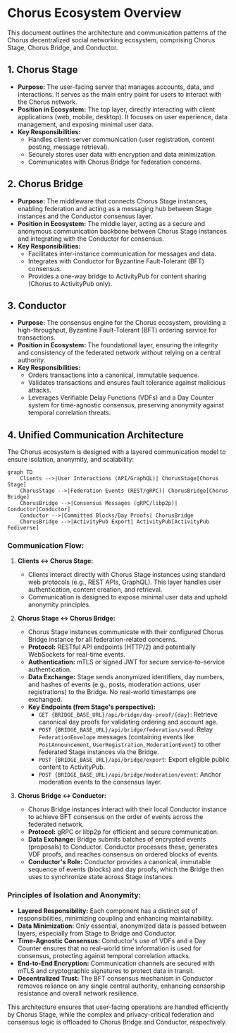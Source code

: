 # Chorus Ecosystem Overview

This document outlines the architecture and communication patterns of the Chorus decentralized social networking ecosystem, comprising Chorus Stage, Chorus Bridge, and Conductor.

## 1. Chorus Stage

*   **Purpose:** The user-facing server that manages accounts, data, and interactions. It serves as the main entry point for users to interact with the Chorus network.
*   **Position in Ecosystem:** The top layer, directly interacting with client applications (web, mobile, desktop). It focuses on user experience, data management, and exposing minimal user data.
*   **Key Responsibilities:**
    *   Handles client-server communication (user registration, content posting, message retrieval).
    *   Securely stores user data with encryption and data minimization.
    *   Communicates with Chorus Bridge for federation concerns.

## 2. Chorus Bridge

*   **Purpose:** The middleware that connects Chorus Stage instances, enabling federation and acting as a messaging hub between Stage instances and the Conductor consensus layer.
*   **Position in Ecosystem:** The middle layer, acting as a secure and anonymous communication backbone between Chorus Stage instances and integrating with the Conductor for consensus.
*   **Key Responsibilities:**
    *   Facilitates inter-instance communication for messages and data.
    *   Integrates with Conductor for Byzantine Fault-Tolerant (BFT) consensus.
    *   Provides a one-way bridge to ActivityPub for content sharing (Chorus to ActivityPub only).

## 3. Conductor

*   **Purpose:** The consensus engine for the Chorus ecosystem, providing a high-throughput, Byzantine Fault-Tolerant (BFT) ordering service for transactions.
*   **Position in Ecosystem:** The foundational layer, ensuring the integrity and consistency of the federated network without relying on a central authority.
*   **Key Responsibilities:**
    *   Orders transactions into a canonical, immutable sequence.
    *   Validates transactions and ensures fault tolerance against malicious attacks.
    *   Leverages Verifiable Delay Functions (VDFs) and a Day Counter system for time-agnostic consensus, preserving anonymity against temporal correlation threats.

## 4. Unified Communication Architecture

The Chorus ecosystem is designed with a layered communication model to ensure isolation, anonymity, and scalability:

```mermaid
graph TD
    Clients -->|User Interactions (API/GraphQL)| ChorusStage[Chorus Stage]
    ChorusStage -->|Federation Events (REST/gRPC)| ChorusBridge[Chorus Bridge]
    ChorusBridge -->|Consensus Messages (gRPC/libp2p)| Conductor[Conductor]
    Conductor -->|Committed Blocks/Day Proofs| ChorusBridge
    ChorusBridge -->|ActivityPub Export| ActivityPub[ActivityPub Fediverse]
```

### Communication Flow:

1.  **Clients ↔ Chorus Stage:**
    *   Clients interact directly with Chorus Stage instances using standard web protocols (e.g., REST APIs, GraphQL). This layer handles user authentication, content creation, and retrieval.
    *   Communication is designed to expose minimal user data and uphold anonymity principles.

2.  **Chorus Stage ↔ Chorus Bridge:**
    *   Chorus Stage instances communicate with their configured Chorus Bridge instance for all federation-related concerns.
    *   **Protocol:** RESTful API endpoints (HTTP/2) and potentially WebSockets for real-time events.
    *   **Authentication:** mTLS or signed JWT for secure service-to-service authentication.
    *   **Data Exchange:** Stage sends anonymized identifiers, day numbers, and hashes of events (e.g., posts, moderation actions, user registrations) to the Bridge. No real-world timestamps are exchanged.
    *   **Key Endpoints (from Stage's perspective):**
        *   `GET {BRIDGE_BASE_URL}/api/bridge/day-proof/{day}`: Retrieve canonical day proofs for validating ordering and account age.
        *   `POST {BRIDGE_BASE_URL}/api/bridge/federation/send`: Relay `FederationEnvelope` messages (containing events like `PostAnnouncement`, `UserRegistration`, `ModerationEvent`) to other federated Stage instances via the Bridge.
        *   `POST {BRIDGE_BASE_URL}/api/bridge/export`: Export eligible public content to ActivityPub.
        *   `POST {BRIDGE_BASE_URL}/api/bridge/moderation/event`: Anchor moderation events to the consensus layer.

3.  **Chorus Bridge ↔ Conductor:**
    *   Chorus Bridge instances interact with their local Conductor instance to achieve BFT consensus on the order of events across the federated network.
    *   **Protocol:** gRPC or libp2p for efficient and secure communication.
    *   **Data Exchange:** Bridge submits batches of encrypted events (proposals) to Conductor. Conductor processes these, generates VDF proofs, and reaches consensus on ordered blocks of events.
    *   **Conductor's Role:** Conductor provides a canonical, immutable sequence of events (blocks) and day proofs, which the Bridge then uses to synchronize state across Stage instances.

### Principles of Isolation and Anonymity:

*   **Layered Responsibility:** Each component has a distinct set of responsibilities, minimizing coupling and enhancing maintainability.
*   **Data Minimization:** Only essential, anonymized data is passed between layers, especially from Stage to Bridge and Conductor.
*   **Time-Agnostic Consensus:** Conductor's use of VDFs and a Day Counter ensures that no real-world time information is used for consensus, protecting against temporal correlation attacks.
*   **End-to-End Encryption:** Communication channels are secured with mTLS and cryptographic signatures to protect data in transit.
*   **Decentralized Trust:** The BFT consensus mechanism in Conductor removes reliance on any single central authority, enhancing censorship resistance and overall network resilience.

This architecture ensures that user-facing operations are handled efficiently by Chorus Stage, while the complex and privacy-critical federation and consensus logic is offloaded to Chorus Bridge and Conductor, respectively.
